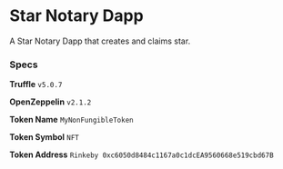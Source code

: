 # Star Notary Dapp

A Star Notary Dapp that creates and claims star.

### Specs

**Truffle** `v5.0.7`

**OpenZeppelin** `v2.1.2`

**Token Name** `MyNonFungibleToken`

**Token Symbol** `NFT`

**Token Address** `Rinkeby 0xc6050d8484c1167a0c1dcEA9560668e519cbd67B`